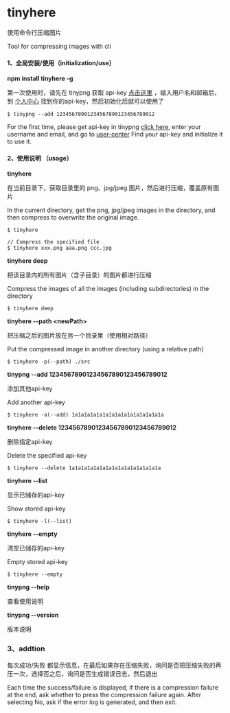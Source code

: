 # tinyhere

使用命令行压缩图片

Tool for compressing images with cli





#### 1、全局安装/使用（initialization/use）

**npm install tinyhere -g**



第一次使用时，请先在 tinypng 获取 api-key [点击这里](https://tinypng.com/developers) ，输入用户名和邮箱后，到 [个人中心](https://tinypng.com/dashboard/api) 找到你的api-key，然后初始化后就可以使用了

```
$ tinypng --add 12345678901234567890123456789012
```

For the first time, please get api-key in tinypng [click here](https://tinypng.com/developers), enter your username and email, and go to [user-center](https://tinypng.com/dashboard/api)  Find your api-key and initialize it to use it.





#### 2、使用说明 （usage）

**tinyhere**

在当前目录下，获取目录里的 png、jpg/jpeg 图片，然后进行压缩，覆盖原有图片

In the current directory, get the png, jpg/jpeg images in the directory, and then compress to overwrite the original image.

```
$ tinyhere

// Compress the specified file
$ tinyhere xxx.png aaa.png ccc.jpg
```





**tinyhere deep**

把该目录内的所有图片（含子目录）的图片都进行压缩

Compress the images of all the images (including subdirectories) in the directory

```
$ tinyhere deep
```





**tinyhere --path \<newPath>**

把压缩之后的图片放在另一个目录里（使用相对路径）

Put the compressed image in another directory (using a relative path)

```
$ tinyhere -p(--path) ./src
```





**tinypng --add 12345678901234567890123456789012**

添加其他api-key

Add another api-key

```
$ tinyhere -a(--add) 1a1a1a1a1a1a1a1a1a1a1a1a1a1a1a
```





**tinyhere --delete 12345678901234567890123456789012**

删除指定api-key

Delete the specified api-key

```
$ tinyhere --delete 1a1a1a1a1a1a1a1a1a1a1a1a1a1a1a
```





**tinyhere --list**

显示已储存的api-key

Show stored api-key

```
$ tinyhere -l(--list)
```





**tinyhere --empty**

清空已储存的api-key

Empty stored api-key

```
$ tinyhere --empty
```





**tinypng --help**

查看使用说明





**tinypng --version**

版本说明



### 3、addtion

每次成功/失败 都显示信息，在最后如果存在压缩失败，询问是否把压缩失败的再压一次，选择否之后，询问是否生成错误日志，然后退出

Each time the success/failure is displayed, if there is a compression failure at the end, ask whether to press the compression failure again. After selecting No, ask if the error log is generated, and then exit.